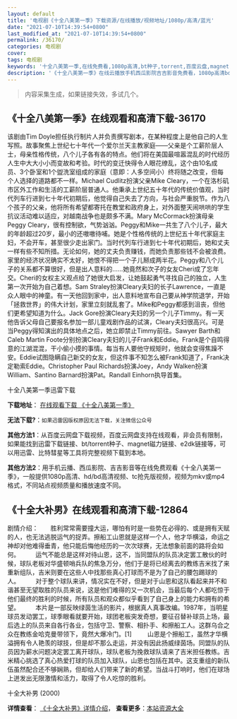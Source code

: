 ```yaml
---
layout: default
title: '电视剧《十全八美第一季》下载资源/在线播放/视频地址/1080p/高清/蓝光'
date: "2021-07-10T14:39:54+0800"
last_modified_at: "2021-07-10T14:39:54+0800"
permalink: /36170/
categories: 电视剧
cover:
tags: 电视剧
keywords: '十全八美第一季,在线免费看,1080p高清,bt种子,torrent,百度云盘,magnet,磁力链,迅雷下载资源'
description: '《十全八美第一季》在线云播放手机西瓜影院吉吉影音免费看，1080p高清bd/hd未删减完整版和tc抢先枪版，mkv/mp4格式，附带bt/torrent种子、magnet/磁力链、百度云盘、网盘资源迅雷下载链接'
---
```


>内容采集生成，如果链接失效，多试几个。


## 《十全八美第一季》在线观看和高清下载-36170

该剧由Tim Doyle担任执行制片人并负责撰写剧本，在某种程度上是他自己的人生写照。故事聚焦上世纪七十年代一个爱尔兰天主教家庭——父亲是个工薪阶层人士，母亲性格传统，八个儿子各有各的特点。他们将在美国最喧嚣混乱的时代经历人生中大大小小而变故和考验。时代的变迁快得令人眼花缭乱，这个由10名成员、3个卧室和1个盥洗室组成的家庭（意即：人多空间小）终将随之改变，但每个人选择的道路都不一样。Michael Cudlitz扮演父亲Mike Cleary，一个在洛杉矶市区外工作和生活的工薪阶层普通人。他秉承上世纪五十年代的传统价值观，当时代列车行进到七十年代初期后，他觉得自己失去了方向，与社会严重脱节。作为八个孩子的父亲，他将所有希望都寄托在教堂和政府身上，对外面整天闹哄哄的学生抗议活动难以适应，对越南战争也是颇多不满。Mary McCormack扮演母亲Peggy Cleary，很有控制欲，气势汹汹。Peggy和Mike一共生了八个儿子，最大的年龄超过20岁，最小的还嗷嗷待哺。她是个性格传统的上世纪五十年代家庭主妇，不会开车，甚至很少走出家门。当时代列车行进到七十年代初期后，她和丈夫一样有些不知所措。无论如何，她的丈夫负责赚钱，而她负责那些钱不会被浪费。家里的经济状况确实不太好，她恨不得把一个子儿掰成两半花。Peggy和八个儿子的关系都不算很好，但是出人意料的……她竟然和次子的女友Cheri成了忘年交。Cheri的女权主义观点给了她很大启发，让她鼓起勇气寻找自己的独立，人生第一次开始为自己着想。Sam Straley扮演Cleary夫妇的长子Lawrence，一直是众人眼中的神童。有一天他回到家中，出人意料地宣布自己要从神学院退学，开始「拯救世界」的伟大计划，家里立刻就乱套了。Mike和Peggy都感到沮丧，但他们更希望知道为什么。Jack Gore扮演Cleary夫妇的另一个儿子Timmy。有一天他告诉父母自己要报名参加一部儿童戏剧作品的试演，Cleary夫妇很高兴。可是当Peggy得知演出的具体地点之后，她立即禁止Timmy前往。Sawyer Barth和Caleb Martin Foote分别扮演Cleary夫妇的儿子Frank和Eddie。Frank是个自鸣得意的江湖混混，干小偷小摸的事情。每当有人要他守规矩时，他就会变得焦躁不安。Eddie试图隐瞒自己新交的女友，但这件事不知怎么被Frank知道了，Frank决定勒索Eddie。Christopher Paul Richards扮演Joey，Andy Walken扮演William、Santino Barnard扮演Pat。Randall Einhorn执导首集。


十全八美第一季迅雷下载

**下载地址**： [在线观看下载 《十全八美第一季》](https://www.993dy.com//vod-detail-id-31583.html) 


**无法下载?**：`如果迅雷因版权原因无法下载，关注微信公众号 `

**其他方法1**：从百度云网盘下载视频，百度云网盘支持在线观看，非会员有限制，如果能找到迅雷下载链接、bt/torrent种子、magnet磁力链接、e2dk链接等，可以用迅雷、比特彗星等工具将完整视频下载到本地。

**其他方法2**：用手机云播、西瓜影院、吉吉影音等在线免费观看《十全八美第一季》，一般提供1080p高清、hd/bd高清视频、tc抢先版视频，视频为mkv或mp4格式，不同站点视频质量和播放速度不同。


## 《十全大补男》在线观看和高清下载-12864

剧情介绍：　　胜利常常需要撞大运，哪怕有时是一些势在必得的、或是拥有天赋的人，也无法逃脱运气的捉弄。擦船工山恩就是这样一个人，他才华横溢，命运之神却对他难得垂青，他只能后悔他经历的一次次球赛，无法想象前面的路将会如何。  　　运气不能总是这样对待山恩，这不，当同盟队的队员决定罢工散伙的时候，球队老板对华盛顿哨兵队的焦急万分，他们于是将已经离去的教练吉米找了来重新组队，吉米则要在这些人中找那些真心打球而不是为了自己的腰包踢球的人。  　　对于整个球队来讲，情况实在不好，但是对于山恩和这队看起来并不和谐甚至无望取胜的队员来说，这是他们难得的又一次机会，当最后每个人都吃惊于他们最终的胜利的时候，所有队员和观众都似乎看到了自己身上的能力和拥有的希望。  　　本片是一部反映绿茵生活的影片，根据真人真事改编。1987年，当明星球员发动罢工，球季眼看就要开始，球团老板突发奇想，要征召替补球员上场，最后选上的队员来自各行各业，包括守卫、警察、相扑手、和擦船工人。这群乌合之众在教练金哈克曼带领下，竟然大爆冷门。[1]  　　山恩是个擦船工，虽然才华横溢拥有令人艳羡的球技，但是却不那么走运，并没有因此扬威绿茵场。同盟队的队员因为薪水问题决定罢工离开球队，球队老板为挽救球队请来了吉米担任教练。吉米精心挑选了真心热爱打球的队员加入球队，山恩也包括在其中。这支重组的新队伍虽然配合还不够娴熟，但却给人们带来了新的希望。当战斗打响时，他们在球场上迸发出无限激情和活力，取得了令人吃惊的胜利。


十全大补男 (2000)

**详情查看**： [《十全大补男》详情介绍](/movie/12864/)， **查看更多**：[本站资源大全](/movie/t/all/)

